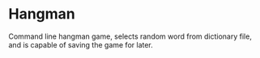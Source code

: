 # Hangman
Command line hangman game, selects random word from dictionary file, and is capable of saving the game for later.
